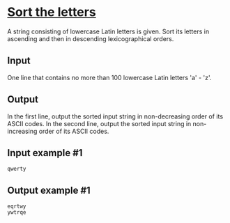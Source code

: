 # [Sort the letters](https://www.e-olymp.com/en/problems/8316)
A string consisting of lowercase Latin letters is given. Sort its letters in ascending and then in descending lexicographical orders.

## Input
One line that contains no more than 100 lowercase Latin letters 'a' - 'z'.

## Output
In the first line, output the sorted input string in non-decreasing order of its ASCII codes. In the second line, output the sorted input string in non-increasing order of its ASCII codes.

## Input example #1
```
qwerty
```

## Output example #1
```
eqrtwy
ywtrqe
```
